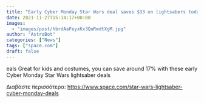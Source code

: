 ```yaml
---
title: "Early Cyber Monday Star Wars deal saves $33 on lightsabers today"
date: 2021-11-27T15:14:17+00:00
images:
  - "images/post/hbrdAaFeyxKx3QuRmdtXgM.jpg"
author: "AstroBot"
categories: ["News"]
tags: ["space.com"]
draft: false
---
```


eals Great for kids and costumes, you can save around 17% with these early Cyber Monday Star Wars lightsaber deals 

Διαβάστε περισσότερα: https://www.space.com/star-wars-lightsaber-cyber-monday-deals
